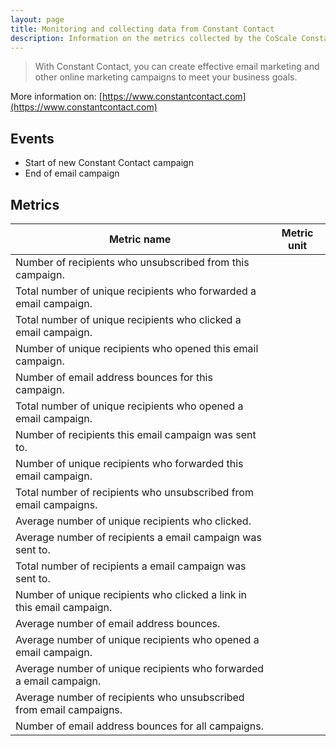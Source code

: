 ```yaml
---
layout: page
title: Monitoring and collecting data from Constant Contact
description: Information on the metrics collected by the CoScale Constant Contact plugin.
---
```


> With Constant Contact, you can create effective email marketing and other online marketing campaigns to meet your business goals.

More information on: [https://www.constantcontact.com](https://www.constantcontact.com)

## Events

* Start of new Constant Contact campaign
* End of email campaign

## Metrics

| Metric name                                                            | Metric unit |
|------------------------------------------------------------------------|-------------|
| Number of recipients who unsubscribed from this campaign.              |             |
| Total number of unique recipients who forwarded a email campaign.      |             |
| Total number of unique recipients who clicked a email campaign.        |             |
| Number of unique recipients who opened this email campaign.            |             |
| Number of email address bounces for this campaign.                     |             |
| Total number of unique recipients who opened a email campaign.         |             |
| Number of recipients this email campaign was sent to.                  |             |
| Number of unique recipients who forwarded this email campaign.         |             |
| Total number of recipients who unsubscribed from email campaigns.      |             |
| Average number of unique recipients who clicked.                       |             |
| Average number of recipients a email campaign was sent to.             |             |
| Total number of recipients a email campaign was sent to.               |             |
| Number of unique recipients who clicked a link in this email campaign. |             |
| Average number of email address bounces.                               |             |
| Average number of unique recipients who opened a email campaign.       |             |
| Average number of unique recipients who forwarded a email campaign.    |             |
| Average number of recipients who unsubscribed from email campaigns.    |             |
| Number of email address bounces for all campaigns.                     |             |
